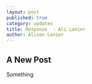 ```yaml
---
layout: post
published: true
category: updates
title: Response  - Ali Lanier
author: Alison Lanier
---
```

## A New Post
Something
